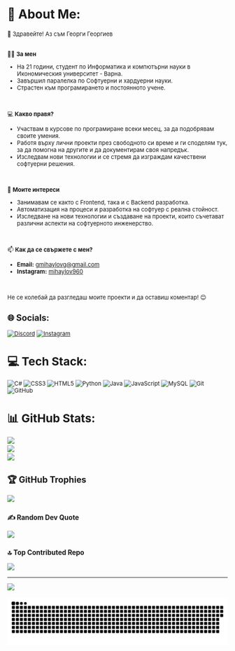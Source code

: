 # 💫 About Me:

<span style="font-size: small;">  
👋 Здравейте! Аз съм Георги Георгиев  
<br><br>

👨‍🎓 **За мен**  
- На 21 години, студент по Информатика и компютърни науки в Икономическия университет - Варна.  
- Завършил паралелка по Софтуерни и хардуерни науки.  
- Страстен към програмирането и постоянното учене.  
<br>

💻 **Какво правя?**  
- Участвам в курсове по програмиране всеки месец, за да подобрявам своите умения.  
- Работя върху лични проекти през свободното си време и ги споделям тук, за да помогна на другите и да документирам своя напредък.  
- Изследвам нови технологии и се стремя да изграждам качествени софтуерни решения.  
<br>

🎯 **Моите интереси**  
- Занимавам се както с Frontend, така и с Backend разработка.  
- Автоматизация на процеси и разработка на софтуер с реална стойност.  
- Изследване на нови технологии и създаване на проекти, които съчетават различни аспекти на софтуерното инженерство.  
<br>

📫 **Как да се свържете с мен?**  
- **Email:** [gmihaylovg@gmail.com](mailto:gmihaylovg@gmail.com)  
- **Instagram:** [mihaylov960](https://instagram.com/mihaylov960)  
<br>

Не се колебай да разгледаш моите проекти и да оставиш коментар! 😊  
</span>



## 🌐 Socials:
[![Discord](https://img.shields.io/badge/Discord-%237289DA.svg?logo=discord&logoColor=white)](https://discord.gg/bggeorge1912#2348) [![Instagram](https://img.shields.io/badge/Instagram-%23E4405F.svg?logo=Instagram&logoColor=white)](https://instagram.com/mihaylov960) 

# 💻 Tech Stack:
![C#](https://img.shields.io/badge/c%23-%23239120.svg?style=for-the-badge&logo=csharp&logoColor=white) ![CSS3](https://img.shields.io/badge/css3-%231572B6.svg?style=for-the-badge&logo=css3&logoColor=white) ![HTML5](https://img.shields.io/badge/html5-%23E34F26.svg?style=for-the-badge&logo=html5&logoColor=white) ![Python](https://img.shields.io/badge/python-3670A0?style=for-the-badge&logo=python&logoColor=ffdd54) ![Java](https://img.shields.io/badge/java-%23ED8B00.svg?style=for-the-badge&logo=openjdk&logoColor=white) ![JavaScript](https://img.shields.io/badge/javascript-%23323330.svg?style=for-the-badge&logo=javascript&logoColor=%23F7DF1E) ![MySQL](https://img.shields.io/badge/mysql-4479A1.svg?style=for-the-badge&logo=mysql&logoColor=white) ![Git](https://img.shields.io/badge/git-%23F05033.svg?style=for-the-badge&logo=git&logoColor=white) ![GitHub](https://img.shields.io/badge/github-%23121011.svg?style=for-the-badge&logo=github&logoColor=white)
# 📊 GitHub Stats:
![](https://github-readme-stats.vercel.app/api?username=GeorgiGeorgiev-IT&theme=radical&hide_border=true&include_all_commits=false&count_private=false)<br/>
![](https://github-readme-streak-stats.herokuapp.com/?user=GeorgiGeorgiev-IT&theme=radical&hide_border=true)<br/>
![](https://github-readme-stats.vercel.app/api/top-langs/?username=GeorgiGeorgiev-IT&theme=radical&hide_border=true&include_all_commits=false&count_private=false&layout=compact)

## 🏆 GitHub Trophies
![](https://github-profile-trophy.vercel.app/?username=GeorgiGeorgiev-IT&theme=radical&no-frame=false&no-bg=false&margin-w=4)

### ✍️ Random Dev Quote
![](https://quotes-github-readme.vercel.app/api?type=horizontal&theme=radical)

### 🔝 Top Contributed Repo
![](https://github-contributor-stats.vercel.app/api?username=GeorgiGeorgiev-IT&limit=5&theme=dark&combine_all_yearly_contributions=true)

---
[![](https://visitcount.itsvg.in/api?id=GeorgiGeorgiev-IT&icon=0&color=0)](https://visitcount.itsvg.in)

![snake gif](https://github.com/GeorgiGeorgiev-IT/GeorgiGeorgiev-IT/blob/output/github-snake-dark.svg)

<!-- Proudly created with GPRM ( https://gprm.itsvg.in ) -->
